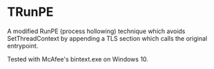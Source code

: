 # TRunPE
A modified RunPE (process hollowing) technique which avoids SetThreadContext by appending a TLS section which calls the original entrypoint.

Tested with McAfee's bintext.exe on Windows 10.
